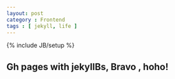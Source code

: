 ```yaml
---
layout: post
category : Frontend
tags : [ jekyll, life ]
---
```

{% include JB/setup %}


## Gh pages with jekyllBs, Bravo , hoho!
